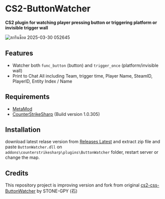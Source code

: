 # CS2-ButtonWatcher

**CS2 plugin for watching player pressing button or triggering platform or invisible trigger wall**
<br>

![สกรีนช็อต 2025-03-30 052645](https://github.com/user-attachments/assets/9efc5c85-c7c6-4c91-80ab-3da8d68497fe)


## Features

- Watcher both `func_button` (button) and `trigger_once` (platform/invisible wall)
- Print to Chat All including Team, trigger time, Player Name, SteamID, PlayerID, Entity Index / Name


## Requirements
- [MetaMod](https://cs2.poggu.me/metamod/installation)
- [CounterStrikeSharp](https://github.com/roflmuffin/CounterStrikeSharp) (Build version 1.0.305)

## Installation

download latest relase version from [Releases Latest]()
and extract zip file and paste `ButtonWatcher.dll` on `addons\counterstrikesharp\plugins\ButtonWatcher` folder,
restart server or change the map.

## Credits
This repository project is improving version and fork from original [cs2-css-ButtonWatcher](https://github.com/STONE-GPY/cs2-css-ButtonWatcher) by STONE-GPY (石)




    
